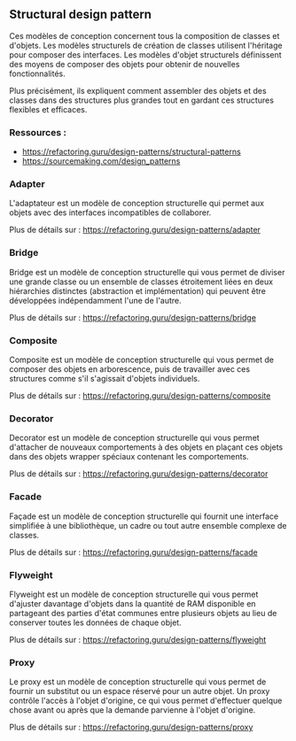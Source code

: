 ## Structural design pattern

Ces modèles de conception concernent tous la composition de classes et d'objets. Les modèles structurels de création de classes utilisent l'héritage pour composer des interfaces. Les modèles d'objet structurels définissent des moyens de composer des objets pour obtenir de nouvelles fonctionnalités.


Plus précisément, ils expliquent comment assembler des objets et des classes dans des structures plus grandes tout en gardant ces structures flexibles et efficaces.


### Ressources : 

- https://refactoring.guru/design-patterns/structural-patterns
- https://sourcemaking.com/design_patterns 


### Adapter

L'adaptateur est un modèle de conception structurelle qui permet aux objets avec des interfaces incompatibles de collaborer.

Plus de détails sur  : <a href="https://refactoring.guru/design-patterns/adapter"> https://refactoring.guru/design-patterns/adapter </a>


### Bridge

Bridge est un modèle de conception structurelle qui vous permet de diviser une grande classe ou un ensemble de classes étroitement liées en deux hiérarchies distinctes (abstraction et implémentation) qui peuvent être développées indépendamment l'une de l'autre.

Plus de détails sur  : <a href="https://refactoring.guru/design-patterns/bridge"> https://refactoring.guru/design-patterns/bridge </a>


### Composite

Composite est un modèle de conception structurelle qui vous permet de composer des objets en arborescence, puis de travailler avec ces structures comme s'il s'agissait d'objets individuels.

Plus de détails sur  : <a href="https://refactoring.guru/design-patterns/composite"> https://refactoring.guru/design-patterns/composite </a>


### Decorator

Decorator est un modèle de conception structurelle qui vous permet d'attacher de nouveaux comportements à des objets en plaçant ces objets dans des objets wrapper spéciaux contenant les comportements.

Plus de détails sur  : <a href="https://refactoring.guru/design-patterns/decorator"> https://refactoring.guru/design-patterns/decorator </a>


### Facade

Façade est un modèle de conception structurelle qui fournit une interface simplifiée à une bibliothèque, un cadre ou tout autre ensemble complexe de classes.

Plus de détails sur  : <a href="https://refactoring.guru/design-patterns/facade"> https://refactoring.guru/design-patterns/facade </a>


### Flyweight

Flyweight est un modèle de conception structurelle qui vous permet d'ajuster davantage d'objets dans la quantité de RAM disponible en partageant des parties d'état communes entre plusieurs objets au lieu de conserver toutes les données de chaque objet.

Plus de détails sur  : <a href="https://refactoring.guru/design-patterns/flyweight"> https://refactoring.guru/design-patterns/flyweight </a>


### Proxy

Le proxy est un modèle de conception structurelle qui vous permet de fournir un substitut ou un espace réservé pour un autre objet. Un proxy contrôle l'accès à l'objet d'origine, ce qui vous permet d'effectuer quelque chose avant ou après que la demande parvienne à l'objet d'origine.

Plus de détails sur  : <a href="https://refactoring.guru/design-patterns/proxy"> https://refactoring.guru/design-patterns/proxy </a>